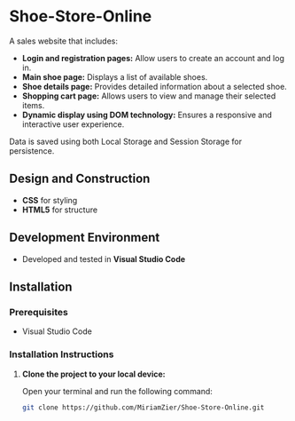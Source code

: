 # Shoe-Store-Online
A sales website that includes:

- **Login and registration pages:** Allow users to create an account and log in.
- **Main shoe page:** Displays a list of available shoes.
- **Shoe details page:** Provides detailed information about a selected shoe.
- **Shopping cart page:** Allows users to view and manage their selected items.
- **Dynamic display using DOM technology:** Ensures a responsive and interactive user experience.

Data is saved using both Local Storage and Session Storage for persistence.

## Design and Construction
- **CSS** for styling
- **HTML5** for structure

## Development Environment
- Developed and tested in **Visual Studio Code**

## Installation

### Prerequisites
- Visual Studio Code

### Installation Instructions
1. **Clone the project to your local device:**

   Open your terminal and run the following command:
   ```bash
   git clone https://github.com/MiriamZier/Shoe-Store-Online.git
